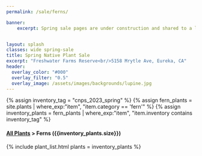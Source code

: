 ```yaml
---
permalink: /sale/ferns/

banner:
    excerpt: Spring sale pages are under construction and shared to a limited audience. Please don't share publicly. 


layout: splash
classes: wide spring-sale
title: Spring Native Plant Sale 
excerpt: "Freshwater Farms Reserve<br/>5158 Mrytle Ave, Eureka, CA"
header:
  overlay_color: "#000"
  overlay_filter: "0.5"
  overlay_image: /assets/images/backgrounds/lupine.jpg
---
```


<!-- Jekyll 3.9 doesnt support and/or in where_exp so we have to do this the messy way -->

{% assign inventory_tag = "cnps_2023_spring" %}
{% assign fern_plants = site.plants | where_exp:"item",
    "item.category == 'fern'" %}
{% assign inventory_plants = fern_plants | where_exp:"item",
    "item.inventory contains inventory_tag" %}

<div class="hours">
    <h4><a href="/sale/all/">All Plants</a> >  Ferns ({{inventory_plants.size}})</h4>
</div>

{% include plant_list.html 
    plants = inventory_plants
%}




